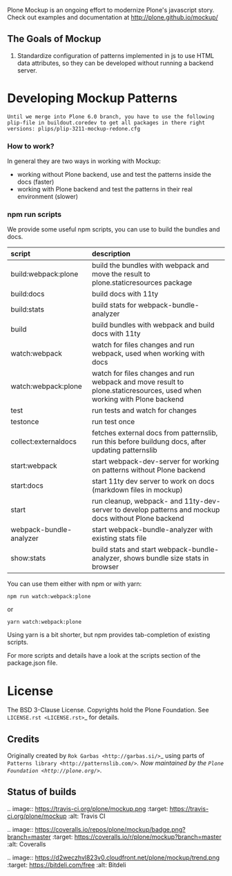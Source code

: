 Plone Mockup is an ongoing effort to modernize Plone's javascript story. Check out examples and documentation at http://plone.github.io/mockup/

The Goals of Mockup
-------------------

1. Standardize configuration of patterns implemented in js
   to use HTML data attributes, so they can be developed
   without running a backend server.

Developing Mockup Patterns
==========================

    Until we merge into Plone 6.0 branch, you have to use the following plip-file in buildout.coredev to get all packages in there right versions: plips/plip-3211-mockup-redone.cfg

### How to work?

In general they are two ways in working with Mockup:

- working without Plone backend, use and test the patterns inside the docs (faster)
- working with Plone backend and test the patterns in their real environment (slower)

### npm run scripts

We provide some useful npm scripts, you can use to build the bundles and docs.

| script  | description  |
|:--|:--|
| build:webpack:plone | build the bundles with webpack and move the result to plone.staticresources package |
| build:docs | build docs with 11ty |
| build:stats | build stats for webpack-bundle-analyzer |
| build | build bundles with webpack and build docs with 11ty |
| watch:webpack | watch for files changes and run webpack, used when working with docs |
| watch:webpack:plone | watch for files changes and run webpack and move result to plone.staticresources, used when working with Plone backend |
| test | run tests and watch for changes |
| testonce | run test once |
| collect:externaldocs | fetches external docs from patternslib, run this before buildung docs, after updating patternslib |
| start:webpack | start webpack-dev-server for working on patterns without Plone backend |
| start:docs | start 11ty dev server to work on docs (markdown files in mockup) |
| start | run cleanup, webpack- and 11ty-dev-server to develop patterns and mockup docs without Plone backend  |
| webpack-bundle-analyzer | start webpack-bundle-analyzer with existing stats file |
| show:stats | build stats and start webpack-bundle-analyzer, shows bundle size stats in browser |


You can use them either with npm or with yarn:

    npm run watch:webpack:plone

or

    yarn watch:webpack:plone

Using yarn is a bit shorter, but npm provides tab-completion of existing scripts.

For more scripts and details have a look at the scripts section of the package.json file.

License
=======

The BSD 3-Clause License. Copyrights hold the Plone Foundation.
See `LICENSE.rst <LICENSE.rst>`_ for details.


Credits
-------

Originally created by `Rok Garbas <http://garbas.si/>`_ using parts of `Patterns
library <http://patternslib.com/>`_. Now maintained by the `Plone Foundation
<http://plone.org/>`_.


Status of builds
----------------

.. image:: https://travis-ci.org/plone/mockup.png
   :target: https://travis-ci.org/plone/mockup
   :alt: Travis CI

.. image:: https://coveralls.io/repos/plone/mockup/badge.png?branch=master
   :target: https://coveralls.io/r/plone/mockup?branch=master
   :alt: Coveralls

.. image:: https://d2weczhvl823v0.cloudfront.net/plone/mockup/trend.png
   :target: https://bitdeli.com/free
   :alt: Bitdeli
